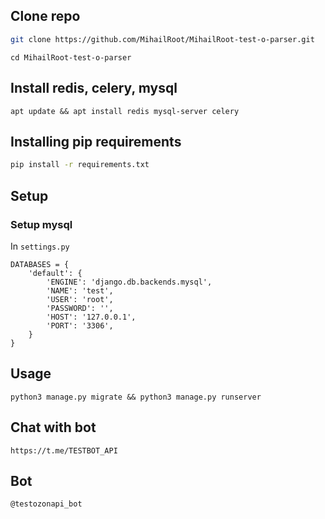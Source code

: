 ## Clone repo
```bash
git clone https://github.com/MihailRoot/MihailRoot-test-o-parser.git
```
```
cd MihailRoot-test-o-parser
```

## Install redis, celery, mysql
```
apt update && apt install redis mysql-server celery
```

## Installing pip requirements
```bash
pip install -r requirements.txt
```

## Setup 

### Setup mysql

In `settings.py`

```
DATABASES = {
    'default': {
        'ENGINE': 'django.db.backends.mysql',
        'NAME': 'test',
        'USER': 'root',
        'PASSWORD': '',
        'HOST': '127.0.0.1',
        'PORT': '3306',
    }
}
```
## Usage
```
python3 manage.py migrate && python3 manage.py runserver

```

## Chat with bot
```
https://t.me/TESTBOT_API
```

## Bot
```
@testozonapi_bot
```
